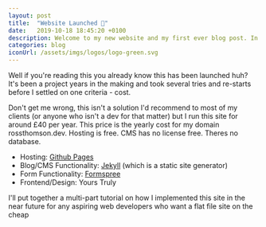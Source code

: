 ```yaml
---
layout: post
title:  "Website Launched 🚀"
date:   2019-10-18 18:45:20 +0100
description: Welcome to my new website and my first ever blog post. In this post I'll cover some of the tech involved in creating this site and explain how it can be done at only the cost of a domain name.
categories: blog
iconUrl: /assets/imgs/logos/logo-green.svg 
---
```


Well if you're reading this you already know this has been launched huh? It's been a project years in the making and took several tries and re-starts before I settled on one criteria - cost. 

Don't get me wrong, this isn't a solution I'd recommend to most of my clients (or anyone who isn't a dev for that matter) but I run this site for around £40 per year. This price is the yearly cost for my domain rossthomson.dev. Hosting is free. CMS has no license free. Theres no database.

* Hosting: <a href="https://pages.github.com/" target="blank">Github Pages</a>
* Blog/CMS Functionality: <a href="http://jekyllrb.com" target="blank">Jekyll</a> (which is a static site generator)
* Form Functionality: <a href="https://formspree.io/" target="blank">Formspree</a>
* Frontend/Design: Yours Truly

I'll put together a multi-part tutorial on how I implemented this site in the near future for any aspiring web developers who want a flat file site on the cheap